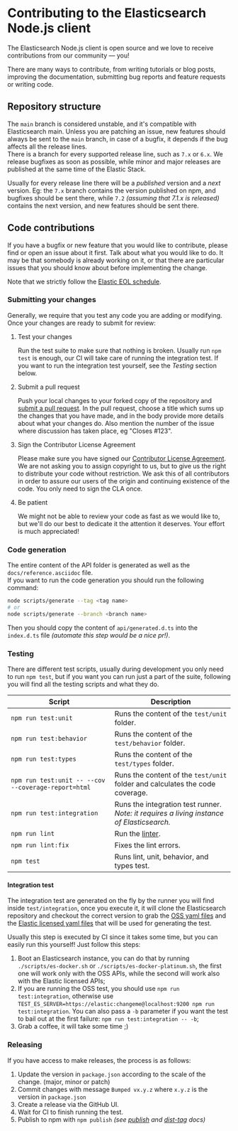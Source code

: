 # Contributing to the Elasticsearch Node.js client

The Elasticsearch Node.js client is open source and we love to receive contributions from our community — you!

There are many ways to contribute,
from writing tutorials or blog posts,
improving the documentation,
submitting bug reports and feature requests or writing code.

## Repository structure
The `main` branch is considered unstable, and it's compatible with Elasticsearch main. Unless you are patching an issue, new features should always be sent to the `main` branch, in case of a bugfix, it depends if the bug affects all the release lines.<br/>
There is a branch for every supported release line, such as `7.x` or `6.x`. We release bugfixes as soon as possible, while minor and major releases are published at the same time of the Elastic Stack.

Usually for every release line there will be a *published* version and a *next* version. Eg: the `7.x` branch contains the version published on npm, and bugfixes should be sent there, while `7.2` *(assuming that 7.1.x is released)* contains the next version, and new features should be sent there.

## Code contributions

If you have a bugfix or new feature that you would like to contribute,
please find or open an issue about it first.
Talk about what you would like to do.
It may be that somebody is already working on it,
or that there are particular issues that you should know about before implementing the change.

Note that we strictly follow the [Elastic EOL schedule](https://www.elastic.co/support/eol).

### Submitting your changes

Generally, we require that you test any code you are adding or modifying.
Once your changes are ready to submit for review:

1. Test your changes

    Run the test suite to make sure that nothing is broken.
    Usually run `npm test` is enough, our CI will take care of running the integration test. If you want to run the integration test yourself, see the *Testing* section below.

2. Submit a pull request

    Push your local changes to your forked copy of the repository and [submit a pull request](https://help.github.com/articles/using-pull-requests).
    In the pull request,
    choose a title which sums up the changes that you have made,
    and in the body provide more details about what your changes do.
    Also mention the number of the issue where discussion has taken place,
    eg "Closes #123".

3. Sign the Contributor License Agreement

    Please make sure you have signed our [Contributor License Agreement](https://www.elastic.co/contributor-agreement/).
    We are not asking you to assign copyright to us,
    but to give us the right to distribute your code without restriction.
    We ask this of all contributors in order to assure our users of the origin and continuing existence of the code.
    You only need to sign the CLA once.

4. Be patient

    We might not be able to review your code as fast as we would like to,
    but we'll do our best to dedicate it the attention it deserves.
    Your effort is much appreciated!

### Code generation

The entire content of the API folder is generated as well as the `docs/reference.asciidoc` file.<br/>
If you want to run the code generation you should run the following command:
```sh
node scripts/generate --tag <tag name>
# or
node scripts/generate --branch <branch name>
```
Then you should copy the content of `api/generated.d.ts` into the `index.d.ts` file *(automate this step would be a nice pr!)*.

### Testing
There are different test scripts, usually during development you only need to run `npm test`, but if you want you can run just a part of the suite, following you will find all the testing scripts and what they do.

| Script | Description |
|---|---|
| `npm run test:unit` | Runs the content of the `test/unit` folder. |
| `npm run test:behavior` | Runs the content of the `test/behavior` folder. |
| `npm run test:types` | Runs the content of the `test/types` folder. |
| `npm run test:unit -- --cov --coverage-report=html` | Runs the content of the `test/unit` folder and calculates the code coverage. |
| `npm run test:integration` | Runs the integration test runner.<br/>*Note: it requires a living instance of Elasticsearch.* |
| `npm run lint` | Run the [linter](https://standardjs.com/). |
| `npm run lint:fix` | Fixes the lint errors. |
| `npm test` | Runs lint, unit, behavior, and types test. |

#### Integration test
The integration test are generated on the fly by the runner you will find inside `test/integration`, once you execute it, it will clone the Elasticsearch repository and checkout the correct version to grab the [OSS yaml files](https://github.com/elastic/elasticsearch/tree/master/rest-api-spec/src/main/resources/rest-api-spec/test) and the [Elastic licensed yaml files](https://github.com/elastic/elasticsearch/tree/master/x-pack/plugin/src/test/resources/rest-api-spec/test) that will be used for generating the test.

Usually this step is executed by CI since it takes some time, but you can easily run this yourself! Just follow this steps:
1. Boot an Elasticsearch instance, you can do that by running `./scripts/es-docker.sh` or `./scripts/es-docker-platinum.sh`, the first one will work only with the OSS APIs, while the second will work also with the Elastic licensed APIs;
1. If you are running the OSS test, you should use `npm run test:integration`, otherwise use `TEST_ES_SERVER=https://elastic:changeme@localhost:9200 npm run test:integration`. You can also pass a `-b` parameter if you want the test to bail out at the first failure: `npm run test:integration -- -b`;
1. Grab a coffee, it will take some time ;)

### Releasing

If you have access to make releases, the process is as follows:

1. Update the version in `package.json` according to the scale of the change. (major, minor or patch)
1. Commit changes with message `Bumped vx.y.z` where `x.y.z` is the version in `package.json`
1. Create a release via the GitHub UI.
1. Wait for CI to finish running the test.
1. Publish to npm with `npm publish` *(see [publish](https://docs.npmjs.com/cli/publish) and [dist-tag](https://docs.npmjs.com/cli/dist-tag) docs)*
